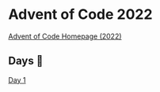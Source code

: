 # Advent of Code 2022

[Advent of Code Homepage (2022)](https://adventofcode.com/2022)

## Days 🎄

[Day 1](/day1/)


